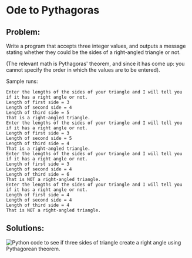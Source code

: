 # Ode to Pythagoras

## Problem:
Write a program that accepts three integer values, and outputs a message stating whether they could be the sides of a right-angled triangle or not.

(The relevant math is Pythagoras' theorem, and since it has come up: you cannot specify the order in which the values are to be entered).

Sample runs:

    Enter the lengths of the sides of your triangle and I will tell you
    if it has a right angle or not.
    Length of first side = 3
    Length of second side = 4
    Length of third side = 5
    That is a right-angled triangle.
    Enter the lengths of the sides of your triangle and I will tell you
    if it has a right angle or not.
    Length of first side = 3
    Length of second side = 5
    Length of third side = 4
    That is a right-angled triangle.
    Enter the lengths of the sides of your triangle and I will tell you
    if it has a right angle or not.
    Length of first side = 3
    Length of second side = 4
    Length of third side = 6
    That is NOT a right-angled triangle.
    Enter the lengths of the sides of your triangle and I will tell you
    if it has a right angle or not.
    Length of first side = 4
    Length of second side = 4
    Length of third side = 4
    That is NOT a right-angled triangle.

## Solutions:

![Python code to see if three sides of triangle create a right angle
using Pythagorean theorem.
](15_pythagoras_py.png)
